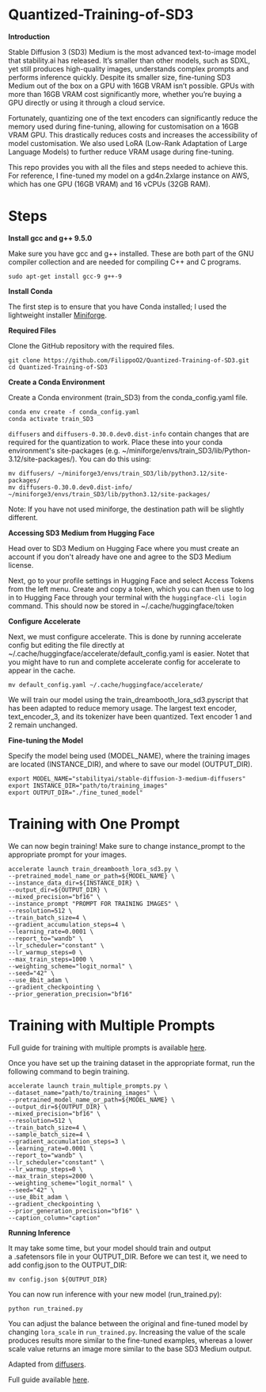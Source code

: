 # Quantized-Training-of-SD3

**Introduction**

Stable Diffusion 3 (SD3) Medium is the most advanced text-to-image model that stability.ai has released. It’s smaller than other models, such as SDXL, yet still produces high-quality images, understands complex prompts and performs inference quickly. Despite its smaller size, fine-tuning SD3 Medium out of the box on a GPU with 16GB VRAM isn’t possible. GPUs with more than 16GB VRAM cost significantly more, whether you’re buying a GPU directly or using it through a cloud service.

Fortunately, quantizing one of the text encoders can significantly reduce the memory used during fine-tuning, allowing for customisation on a 16GB VRAM GPU. This drastically reduces costs and increases the accessibility of model customisation. We also used LoRA (Low-Rank Adaptation of Large Language Models) to further reduce VRAM usage during fine-tuning.

This repo provides you with all the files and steps needed to achieve this. For reference, I fine-tuned my model on a gd4n.2xlarge instance on AWS, which has one GPU (16GB VRAM) and 16 vCPUs (32GB RAM).

# Steps

**Install gcc and g++ 9.5.0**

Make sure you have gcc and g++ installed. These are both part of the GNU compiler collection and are needed for compiling C++ and C programs.

```
sudo apt-get install gcc-9 g++-9
```

**Install Conda**

The first step is to ensure that you have Conda installed; I used the lightweight installer [Miniforge](https://github.com/conda-forge/miniforge).

**Required Files**

Clone the GitHub repository with the required files.
```
git clone https://github.com/FilippoO2/Quantized-Training-of-SD3.git
cd Quantized-Training-of-SD3
```
**Create a Conda Environment**

Create a Conda environment (train_SD3) from the conda_config.yaml file.

```
conda env create -f conda_config.yaml
conda activate train_SD3
```

`diffusers` and `diffusers-0.30.0.dev0.dist-info` contain changes that are required for the quantization to work. Place these into your conda environment's site-packages (e.g. ~/miniforge/envs/train_SD3/lib/Python-3.12/site-packages/). You can do this using:

```
mv diffusers/ ~/miniforge3/envs/train_SD3/lib/python3.12/site-packages/
mv diffusers-0.30.0.dev0.dist-info/ ~/miniforge3/envs/train_SD3/lib/python3.12/site-packages/
```

Note: If you have not used miniforge, the destination path will be slightly different.

**Accessing SD3 Medium from Hugging Face**

Head over to SD3 Medium on Hugging Face where you must create an account if you don't already have one and agree to the SD3 Medium license.

Next, go to your profile settings in Hugging Face and select Access Tokens from the left menu. Create and copy a token, which you can then use to log in to Hugging Face through your terminal with the `huggingface-cli login` command. This should now be stored in ~/.cache/huggingface/token

**Configure Accelerate**

Next, we must configure accelerate. This is done by running accelerate config but editing the file directly at ~/.cache/huggingface/accelerate/default_config.yaml is easier. Notet that you might have to run and complete accelerate config for accelerate to appear in the cache.

```
mv default_config.yaml ~/.cache/huggingface/accelerate/
```

We will train our model using the train_dreambooth_lora_sd3.pyscript that has been adapted to reduce memory usage. The largest text encoder, text_encoder_3, and its tokenizer have been quantized. Text encoder 1 and 2 remain unchanged.

**Fine-tuning the Model**

Specify the model being used (MODEL_NAME), where the training images are located (INSTANCE_DIR), and where to save our model (OUTPUT_DIR).

```
export MODEL_NAME="stabilityai/stable-diffusion-3-medium-diffusers"
export INSTANCE_DIR="path/to/training_images"
export OUTPUT_DIR="./fine_tuned_model"
```

# Training with One Prompt

We can now begin training! Make sure to change instance_prompt to the appropriate prompt for your images.

```
accelerate launch train_dreambooth_lora_sd3.py \
--pretrained_model_name_or_path=${MODEL_NAME} \
--instance_data_dir=${INSTANCE_DIR} \
--output_dir=${OUTPUT_DIR} \
--mixed_precision="bf16" \
--instance_prompt "PROMPT FOR TRAINING IMAGES" \
--resolution=512 \
--train_batch_size=4 \
--gradient_accumulation_steps=4 \
--learning_rate=0.0001 \
--report_to="wandb" \
--lr_scheduler="constant" \
--lr_warmup_steps=0 \
--max_train_steps=1000 \
--weighting_scheme="logit_normal" \
--seed="42" \
--use_8bit_adam \
--gradient_checkpointing \
--prior_generation_precision="bf16"
```

# Training with Multiple Prompts

Full guide for training with multiple prompts is available [here](https://medium.com/@filipposantiano/fine-tuning-stable-diffusion-3-with-multiple-prompts-on-a-gpu-with-16gb-vram-76d5a95bbba7).

Once you have set up the training dataset in the appropriate format, run the following command to begin training.

```
accelerate launch train_multiple_prompts.py \
--dataset_name="path/to/training_images" \
--pretrained_model_name_or_path=${MODEL_NAME} \
--output_dir=${OUTPUT_DIR} \
--mixed_precision="bf16" \
--resolution=512 \
--train_batch_size=4 \
--sample_batch_size=4 \
--gradient_accumulation_steps=3 \
--learning_rate=0.0001 \
--report_to="wandb" \
--lr_scheduler="constant" \
--lr_warmup_steps=0 \
--max_train_steps=2000 \
--weighting_scheme="logit_normal" \
--seed="42" \
--use_8bit_adam \
--gradient_checkpointing \
--prior_generation_precision="bf16" \
--caption_column="caption"
```

**Running Inference**

It may take some time, but your model should train and output a .safetensors file in your OUTPUT_DIR. Before we can test it, we need to add config.json to the OUTPUT_DIR:

```
mv config.json ${OUTPUT_DIR}
```

You can now run inference with your new model (run_trained.py):

```
python run_trained.py
```

You can adjust the balance between the original and fine-tuned model by changing `lora_scale` in `run_trained.py`. Increasing the value of the scale produces results more similar to the fine-tuned examples, whereas a lower scale value returns an image more similar to the base SD3 Medium output.



Adapted from [diffusers](https://github.com/huggingface/diffusers).

Full guide available [here](https://medium.com/@filipposantiano/fine-tuning-stable-diffusion-3-medium-with-16gb-vram-36f4e0d084e7).
